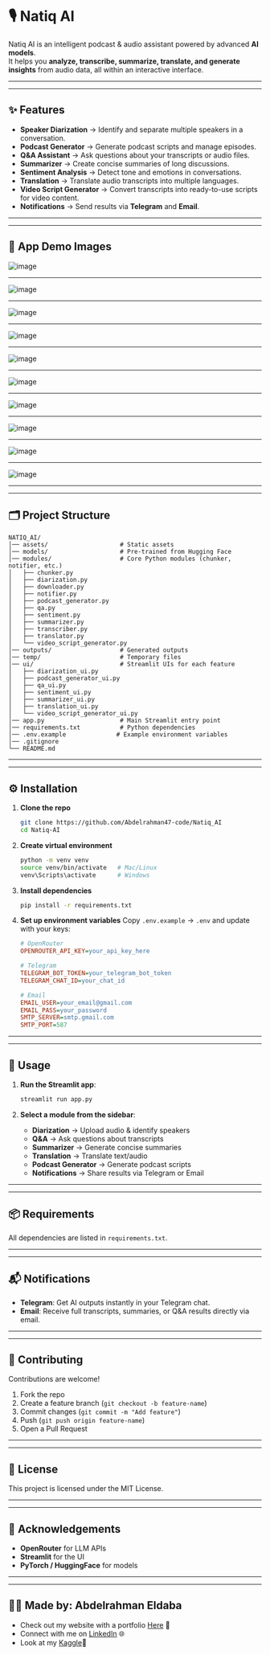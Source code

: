 # 🎙️ Natiq AI

Natiq AI is an intelligent podcast & audio assistant powered by advanced **AI models**.  
It helps you **analyze, transcribe, summarize, translate, and generate insights** from audio data, all within an interactive interface.

---
---

## ✨ Features
- **Speaker Diarization** → Identify and separate multiple speakers in a conversation.  
- **Podcast Generator** → Generate podcast scripts and manage episodes.  
- **Q&A Assistant** → Ask questions about your transcripts or audio files.  
- **Summarizer** → Create concise summaries of long discussions.  
- **Sentiment Analysis** → Detect tone and emotions in conversations.  
- **Translation** → Translate audio transcripts into multiple languages.  
- **Video Script Generator** → Convert transcripts into ready-to-use scripts for video content.  
- **Notifications** → Send results via **Telegram** and **Email**.  

---
---

## 📸 App Demo Images

![image](assets/images/1.png)

---

![image](assets/images/2.png)

---

![image](assets/images/3.png)

---

![image](assets/images/4.png)

---

![image](assets/images/5.png)

---

![image](assets/images/6.png)

---

![image](assets/images/7.png)

---

![image](assets/images/8.png)

---

![image](assets/images/9.png)

---

![image](assets/images/10.png)

---
---

## 🗂️ Project Structure
```
NATIQ_AI/
│── assets/                    # Static assets
│── models/                    # Pre-trained from Hugging Face
│── modules/                   # Core Python modules (chunker, notifier, etc.)
│   ├── chunker.py
│   ├── diarization.py
│   ├── downloader.py
│   ├── notifier.py
│   ├── podcast_generator.py
│   ├── qa.py
│   ├── sentiment.py
│   ├── summarizer.py
│   ├── transcriber.py
│   ├── translator.py
│   └── video_script_generator.py
│── outputs/                   # Generated outputs
│── temp/                      # Temporary files
│── ui/                        # Streamlit UIs for each feature
│   ├── diarization_ui.py
│   ├── podcast_generator_ui.py
│   ├── qa_ui.py
│   ├── sentiment_ui.py
│   ├── summarizer_ui.py
│   ├── translation_ui.py
│   └── video_script_generator_ui.py
│── app.py                     # Main Streamlit entry point
│── requirements.txt           # Python dependencies
│── .env.example              # Example environment variables
│── .gitignore
└── README.md
```

---
---

## ⚙️ Installation

1. **Clone the repo**
   ```bash
   git clone https://github.com/Abdelrahman47-code/Natiq_AI
   cd Natiq-AI
   ```

2. **Create virtual environment**
   ```bash
   python -m venv venv
   source venv/bin/activate   # Mac/Linux
   venv\Scripts\activate      # Windows
   ```

3. **Install dependencies**
   ```bash
   pip install -r requirements.txt
   ```

4. **Set up environment variables**
   Copy `.env.example` → `.env` and update with your keys:
   ```ini
   # OpenRouter
   OPENROUTER_API_KEY=your_api_key_here

   # Telegram
   TELEGRAM_BOT_TOKEN=your_telegram_bot_token
   TELEGRAM_CHAT_ID=your_chat_id

   # Email
   EMAIL_USER=your_email@gmail.com
   EMAIL_PASS=your_password
   SMTP_SERVER=smtp.gmail.com
   SMTP_PORT=587
   ```

---
---

## 🚀 Usage
1. **Run the Streamlit app**:
   ```bash
   streamlit run app.py
   ```

2. **Select a module from the sidebar**:
   - **Diarization** → Upload audio & identify speakers
   - **Q&A** → Ask questions about transcripts
   - **Summarizer** → Generate concise summaries
   - **Translation** → Translate text/audio
   - **Podcast Generator** → Generate podcast scripts
   - **Notifications** → Share results via Telegram or Email

---
---

## 📦 Requirements
All dependencies are listed in `requirements.txt`.

---
---

## 📬 Notifications
- **Telegram**: Get AI outputs instantly in your Telegram chat.
- **Email**: Receive full transcripts, summaries, or Q&A results directly via email.

---
---

## 🤝 Contributing
Contributions are welcome!
1. Fork the repo
2. Create a feature branch (`git checkout -b feature-name`)
3. Commit changes (`git commit -m "Add feature"`)
4. Push (`git push origin feature-name`)
5. Open a Pull Request

---
---

## 📜 License
This project is licensed under the MIT License.

---
---

## 🙌 Acknowledgements
- **OpenRouter** for LLM APIs
- **Streamlit** for the UI
- **PyTorch / HuggingFace** for models

---
---

## 👨‍💻 Made by: Abdelrahman Eldaba

- Check out my website with a portfolio [Here](https://sites.google.com/view/abdelrahman-eldaba110) 🌟
- Connect with me on [LinkedIn](https://www.linkedin.com/in/abdelrahmaneldaba) 🌐
- Look at my [Kaggle](https://www.kaggle.com/abdelrahmanahmed110)🚀